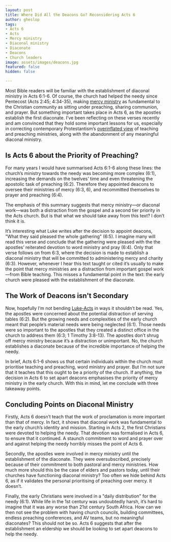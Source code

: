 ```yaml
---
layout: post
title: Where Did All the Deacons Go? Reconsidering Acts 6
author: gheslop
tags:
- Acts 6
- Acts
- Mercy ministry
- Diaconal ministry
- Diaconate
- Deacons
- Church leaders
image: assets/images/deacons.jpg
featured: false
hidden: false

---
```

Most Bible readers will be familiar with the establishment of diaconal ministry in Acts 6:1-6. Of course, the church had helped the needy since Pentecost (Acts 2:45; 4:34-35), making [mercy ministry](https://rekindle.co.za/content/social-justice-as-obedience-to-god/ "Mercy Ministries and Social Justice") as fundamental to the Christian community as sitting under preaching, sharing communion, and prayer. But something important takes place in Acts 6, as the apostles establish the first diaconate. I’ve been reflecting on these verses recently and am convinced that they hold some important lessons for us, especially in correcting contemporary Protestantism’s [overinflated view](https://rekindle.co.za/content/2021-04-14-bible-believing-1-thessalonians  "More than Bible-believing ") of teaching and preaching ministries, along with the abandonment of any meaningful diaconal ministry.

## Is Acts 6 about the Priority of Preaching?

For many years I would have summarised Acts 6:1-6 along these lines: the church’s ministry towards the needy was becoming more complex (6:1), increasing the demands on the twelves’ time and even threatening the apostolic task of preaching (6:2). Therefore they appointed deacons to oversee their ministries of mercy (6:3, 6), and recommitted themselves to prayer and preaching (6:4).

The emphasis of this summary suggests that mercy ministry—or diaconal work—was both a distraction from the gospel and a second tier priority in the Acts church. But is that what we should take away from this text? I don’t think it is.

It’s interesting what Luke writes after the decision to appoint deacons, "What they said pleased the whole gathering" (6:5). I imagine many will read this verse and conclude that the gathering were pleased with the the apostles’ reiterated devotion to word ministry and pray (6:4). Only that verse follows on from 6:3, where the decision is made to establish a diaconal ministry that will be committed to administering mercy and charity (6:3). However, whenever I hear this text taught or cited it’s usually to make the point that mercy ministries are a distraction from important gospel work—from Bible teaching. This misses a fundamental point in the text: the early church were pleased with the establishment of the diaconate.

## The Work of Deacons isn't Secondary

Now, hopefully I’m not bending [Luke-Acts](https://rekindle.co.za/content/why-acts-lukes-purpose-for-writing-the-sequel/ "Luke's Sequel: Acts") in ways it shouldn’t be read. Yes, the apostles were concerned about the potential distraction of serving tables (6:2). But the growing needs and complexities of the early church meant that people’s material needs were being neglected (6:1). Those needs were so important to the apostles that they created a distinct office in the church to address them (6:3; 1 Timothy 3:8-13). The apostles don’t shrug off mercy ministry because it’s a distraction or unimportant. No, the church establishes a diaconate because of the incredible importance of helping the needy.

In brief, Acts 6:1-6 shows us that certain individuals within the church must prioritise teaching and preaching, word ministry and prayer. But I’m not sure that it teaches that this ought to be a priority of the church. If anything, the decision in Acts 6 to set apart deacons emphasises the priority of mercy ministry in the early church. With this in mind, let me conclude with three takeaway points.

## Concluding Points on Diaconal Ministry

Firstly, Acts 6 doesn’t teach that the work of proclamation is more important than that of mercy. In fact, it shows that diaconal work was fundamental to the early church’s identity and mission. Starting in Acts 2, the first Christians were devoted to helping the needy. That devotion was formalised in Acts 6, to ensure that it continued. A staunch commitment to word and prayer over and against helping the needy horribly misses the point of Acts 6.

Secondly, the apostles were involved in mercy ministry until the establishment of the diaconate. They were oversubscribed, precisely because of their commitment to both pastoral and mercy ministries. How much more should this be the case of elders and pastors today, until their churches have functioning diaconal ministry? Too often we hide behind Acts 6, as if it validates the personal prioritising of preaching over mercy. It doesn’t.

Finally, the early Christians were involved in a "daily distribution" for the needy (6:1). While life in the 1st century was undoubtedly harsh, it’s hard to imagine that it was any worse than 21st century South Africa. How can we then not see the problem with having church councils, building committees, endless preaching conferences, and AV teams, but no meaningful diaconates? This should not be so. Acts 6 suggests that after the establishment an eldership we should be looking to set apart deacons to help the needy.